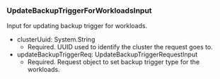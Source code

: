 ### UpdateBackupTriggerForWorkloadsInput
Input for updating backup trigger for workloads.

- clusterUuid: System.String
  - Required. UUID used to identify the cluster the request goes to.
- updateBackupTriggerReq: UpdateBackupTriggerRequestInput
  - Required. Request object to set backup trigger type for the workloads.
